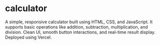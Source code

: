 # calculator
A simple, responsive calculator built using HTML, CSS, and JavaScript. It supports basic operations like addition, subtraction, multiplication, and division. Clean UI, smooth button interactions, and real-time result display. Deployed using Vercel.
